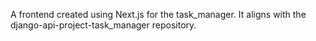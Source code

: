 A frontend created using Next.js for the task_manager.
It aligns with the django-api-project-task_manager repository.
